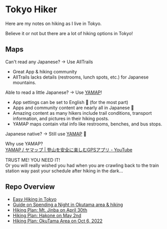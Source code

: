 # Tokyo Hiker

Here are my notes on hiking as I live in Tokyo.

Believe it or not but there are a lot of hiking options in Tokyo!

## Maps

Can't read any Japanese? → Use AllTrails
* Great App & hiking community
* AllTrails lacks details (restrooms, lunch spots, etc.) for Japanese mountains.

Able to read a little Japanese? → Use [YAMAP](https://yamap.com/)!
* App settings can be set to English 💪 (for the most part)
* Apps and community content are nearly all in Japanese 🥲
* Amazing content as many hikers include trail conditions, transport information, and pictures in their hiking posts.
* YAMAP maps contain vital info like restrooms, benches, and bus stops.

Japanese native? → Still use [YAMAP](https://yamap.com/) 🤣

Why use YAMAP?  
[YAMAP / ヤマップ | 登山を安全に楽しむGPSアプリ - YouTube](https://www.youtube.com/watch?v=gypO_QTOXO8&t=1s)

TRUST ME! YOU NEED IT!  
Or you will really wished you had when you are crawling back to the train station way past your schedule after hiking in the dark...

## Repo Overview
<!-- markdownlint-disable MD007 MD004 -->
<!-- tree generated by markdown-notes-tree starts here -->

- [Easy Hiking in Tokyo](1\_Easy_Hikes_Tokyo.md)
- [Guide on Spending a Night in Okutama area & hiking](Overnight_Okutama.md)
- [Hiking Plan: Mt. Jinba on April 30th](Plan\_2022-04-30.md)
- [Hiking Plan: Hakone on May 2nd](Plan\_2022-05-02.md)
- [Hiking Plan: OkuTama Area on Oct 6, 2022](Plan\_2022-10-08.md)

<!-- tree generated by markdown-notes-tree ends here -->
<!-- markdownlint-enable MD007 MD004-->
